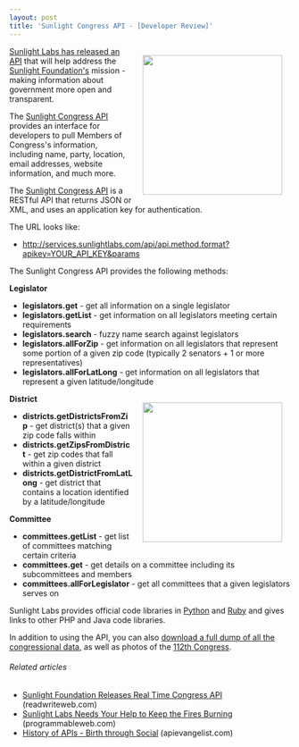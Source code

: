 ```yaml
---
layout: post
title: 'Sunlight Congress API - [Developer Review]'
---
```

<a href="http://sunlightfoundation.com/" target="_blank"><img style="padding: 15px;" src="http://kinlane-productions.s3.amazonaws.com/sunlight-labs/sunlight-lab-congress.png" alt="" width="250" align="right" /></a><a href="http&lt;/strong&gt; - //sunlightlabs.com/blog/2011/the-real-time-congress-api/" target="_blank">Sunlight Labs has released an API</a> that will help address the <a href="http://sunlightfoundation.com/" target="_blank">Sunlight Foundation's</a> mission - making information about government more open and transparent.<p></p>
The <a href="http&lt;/strong&gt; - //services.sunlightlabs.com/docs/Sunlight_Congress_API/" target="_blank">Sunlight Congress API</a> provides an interface for developers to pull Members of Congress's information, including name, party, location, email addresses, website information, and much more.<p></p>
The <a href="http&lt;/strong&gt; - //services.sunlightlabs.com/docs/Sunlight_Congress_API/" target="_blank">Sunlight Congress API</a> is a RESTful API that returns JSON or XML, and uses an application key for authentication.<p></p>
The URL looks like:
<ul class="mainlist">
	<li><a href="http&lt;/strong&gt; - //services.sunlightlabs.com/api/api.method.format?apikey=YOUR_API_KEY&amp;params">http://services.sunlightlabs.com/api/api.method.format?apikey=YOUR_API_KEY&amp;params</a></li>
</ul>
The Sunlight Congress API provides the following methods:<p></p>
<strong>Legislator</strong>
<ul class="mainlist">
	<li><strong>legislators.get</strong> - get all information on a single legislator</li>
	<li><strong>legislators.getList</strong> - get information on all legislators meeting certain requirements</li>
	<li><strong>legislators.search</strong> - fuzzy name search against legislators</li>
	<li><strong>legislators.allForZip</strong> - get information on all legislators that represent some portion of a given zip code (typically 2 senators + 1 or more representatives)</li>
	<li><strong>legislators.allForLatLong</strong> - get information on all legislators that represent a given latitude/longitude</li>
</ul>
<img style="padding: 15px;" src="http://kinlane-productions.s3.amazonaws.com/sunlight-labs/sunlight-labs-112th-congress.jpg" alt="" width="250" align="right" /> <strong>District</strong>
<ul class="mainlist">
	<li><strong>districts.getDistrictsFromZip</strong> - get district(s) that a given zip code falls within</li>
	<li><strong>districts.getZipsFromDistrict</strong> - get zip codes that fall within a given district</li>
	<li><strong>districts.getDistrictFromLatLong</strong> - get district that contains a location identified by a latitude/longitude</li>
</ul>
<strong>Committee</strong>
<ul class="mainlist">
	<li><strong>committees.getList</strong> - get list of committees matching certain criteria</li>
	<li><strong>committees.get</strong> - get details on a committee including its subcommittees and members</li>
	<li><strong>committees.allForLegislator</strong> - get all committees that a given legislators serves on</li>
</ul>
Sunlight Labs provides official code libraries in <a href="http://github.com/sunlightlabs/python-sunlightapi/" target="_blank">Python</a> and <a href="http://sunlight.rubyforge.org/" target="_blank">Ruby</a> and gives links to other PHP and Java code libraries.<p></p>
In addition to using the API, you can also <a href="http://github.com/sunlightlabs/apidata/raw/master/legislators/legislators.csv" target="_blank">download a full dump of all the congressional data</a>, as well as photos of the <a class="zem_slink" title="112th United States Congress" rel="wikipedia" href="http://en.wikipedia.org/wiki/112th_United_States_Congress">112th Congress</a>.
<h6 class="zemanta-related-title" style="font-size: 1em;">Related articles</h6>
<ul class="zemanta-article-ul">
	<li class="zemanta-article-ul-li"><a href="http://www.readwriteweb.com/hack/2011/02/sunlight-foundation-releases-real-time-api.php">Sunlight Foundation Releases Real Time Congress API</a> (readwriteweb.com)</li>
	<li class="zemanta-article-ul-li"><a href="http://blog.programmableweb.com/2010/12/16/sunlight-labs-needs-your-help-to-keep-the-fires-burning/">Sunlight Labs Needs Your Help to Keep the Fires Burning</a> (programmableweb.com)</li>
	<li class="zemanta-article-ul-li"><a href="http://blog.apievangelist.com/2011/02/10/history-of-apis-birth-through-social/">History of APIs - Birth through Social</a> (apievangelist.com)</li>
</ul>
